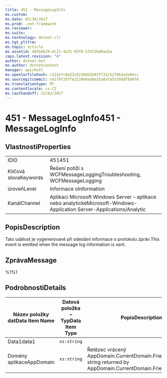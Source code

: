 ```yaml
---
title: 451 - MessageLogInfo
ms.custom: 
ms.date: 03/30/2017
ms.prod: .net-framework
ms.reviewer: 
ms.suite: 
ms.technology: dotnet-clr
ms.tgt_pltfrm: 
ms.topic: article
ms.assetid: 485b4b29-dc21-4a35-93f8-5f4726d6aa5a
caps.latest.revision: "4"
author: dotnet-bot
ms.author: dotnetcontent
manager: wpickett
ms.openlocfilehash: c222efc0a23c6239dd2b03ff31c5279b2eda04cc
ms.sourcegitcommit: ce279f2d7fe2220e6ea0a25a8a7a5370ddf8d9f0
ms.translationtype: MT
ms.contentlocale: cs-CZ
ms.lasthandoff: 12/02/2017
---
```

# <a name="451---messageloginfo"></a><span data-ttu-id="6328e-102">451 - MessageLogInfo</span><span class="sxs-lookup"><span data-stu-id="6328e-102">451 - MessageLogInfo</span></span>
## <a name="properties"></a><span data-ttu-id="6328e-103">Vlastnosti</span><span class="sxs-lookup"><span data-stu-id="6328e-103">Properties</span></span>  
  
|||  
|-|-|  
|<span data-ttu-id="6328e-104">ID</span><span class="sxs-lookup"><span data-stu-id="6328e-104">ID</span></span>|<span data-ttu-id="6328e-105">451</span><span class="sxs-lookup"><span data-stu-id="6328e-105">451</span></span>|  
|<span data-ttu-id="6328e-106">Klíčová slova</span><span class="sxs-lookup"><span data-stu-id="6328e-106">Keywords</span></span>|<span data-ttu-id="6328e-107">Řešení potíží s WCFMessageLogging</span><span class="sxs-lookup"><span data-stu-id="6328e-107">Troubleshooting, WCFMessageLogging</span></span>|  
|<span data-ttu-id="6328e-108">úroveň</span><span class="sxs-lookup"><span data-stu-id="6328e-108">Level</span></span>|<span data-ttu-id="6328e-109">Informace o</span><span class="sxs-lookup"><span data-stu-id="6328e-109">Information</span></span>|  
|<span data-ttu-id="6328e-110">Kanál</span><span class="sxs-lookup"><span data-stu-id="6328e-110">Channel</span></span>|<span data-ttu-id="6328e-111">Aplikaci Microsoft Windows Server – aplikace nebo analytické</span><span class="sxs-lookup"><span data-stu-id="6328e-111">Microsoft-Windows-Application Server-Applications/Analytic</span></span>|  
  
## <a name="description"></a><span data-ttu-id="6328e-112">Popis</span><span class="sxs-lookup"><span data-stu-id="6328e-112">Description</span></span>  
 <span data-ttu-id="6328e-113">Tato událost je vygenerované při odeslání informace o protokolu zpráv.</span><span class="sxs-lookup"><span data-stu-id="6328e-113">This event is emitted when the message log information is sent.</span></span>  
  
## <a name="message"></a><span data-ttu-id="6328e-114">Zpráva</span><span class="sxs-lookup"><span data-stu-id="6328e-114">Message</span></span>  
 <span data-ttu-id="6328e-115">%1</span><span class="sxs-lookup"><span data-stu-id="6328e-115">%1</span></span>  
  
## <a name="details"></a><span data-ttu-id="6328e-116">Podrobnosti</span><span class="sxs-lookup"><span data-stu-id="6328e-116">Details</span></span>  
  
|<span data-ttu-id="6328e-117">Název položky dat</span><span class="sxs-lookup"><span data-stu-id="6328e-117">Data Item Name</span></span>|<span data-ttu-id="6328e-118">Datová položka – Typ</span><span class="sxs-lookup"><span data-stu-id="6328e-118">Data Item Type</span></span>|<span data-ttu-id="6328e-119">Popis</span><span class="sxs-lookup"><span data-stu-id="6328e-119">Description</span></span>|  
|--------------------|--------------------|-----------------|  
|<span data-ttu-id="6328e-120">Data1</span><span class="sxs-lookup"><span data-stu-id="6328e-120">data1</span></span>|`xs:string`||  
|<span data-ttu-id="6328e-121">Domény aplikace</span><span class="sxs-lookup"><span data-stu-id="6328e-121">AppDomain</span></span>|`xs:string`|<span data-ttu-id="6328e-122">Řetězec vrácený AppDomain.CurrentDomain.FriendlyName.</span><span class="sxs-lookup"><span data-stu-id="6328e-122">The string returned by AppDomain.CurrentDomain.FriendlyName.</span></span>|
